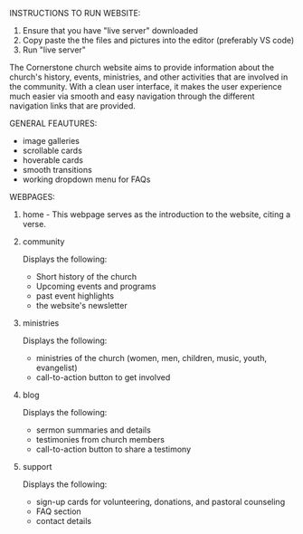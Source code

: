 INSTRUCTIONS TO RUN WEBSITE:
1. Ensure that you have "live server" downloaded
2. Copy paste the the files and pictures into the editor (preferably VS code)
3. Run "live server"

The Cornerstone church website aims to provide information about the church's history, events, ministries, and other activities that are involved in the community. With a clean user interface, it makes the user experience much easier via smooth and easy navigation through the different navigation links that are provided.

GENERAL FEAUTURES:
- image galleries
- scrollable cards
- hoverable cards
- smooth transitions
- working dropdown menu for FAQs

WEBPAGES:
1. home - This webpage serves as the introduction to the website, citing a verse.
2. community

   Displays the following:
   - Short history of the church
   - Upcoming events and programs
   - past event highlights
   - the website's newsletter
4. ministries

   Displays the following:
   - ministries of the church (women, men, children, music, youth, evangelist)
   - call-to-action button to get involved 
6. blog 

   Displays the following:
   - sermon summaries and details
   - testimonies from church members
   - call-to-action button to share a testimony
8. support

    Displays the following:
   - sign-up cards for volunteering, donations, and pastoral counseling 
   - FAQ section
   - contact details
